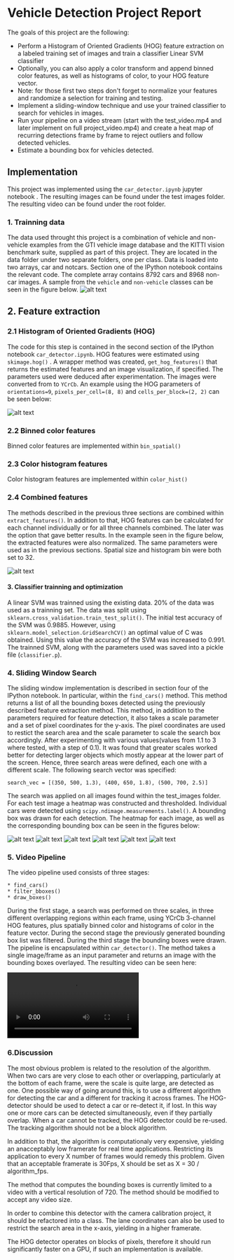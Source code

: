 # Vehicle Detection Project Report

The goals of this project are the following:

* Perform a Histogram of Oriented Gradients (HOG) feature extraction on a labeled training set of images and train a classifier Linear SVM classifier
* Optionally, you can also apply a color transform and append binned color features, as well as histograms of color, to your HOG feature vector.
* Note: for those first two steps don't forget to normalize your features and randomize a selection for training and testing.
* Implement a sliding-window technique and use your trained classifier to search for vehicles in images.
* Run your pipeline on a video stream (start with the test_video.mp4 and later implement on full project_video.mp4) and create a heat map of recurring detections frame by frame to reject outliers and follow detected vehicles.
* Estimate a bounding box for vehicles detected.

[//]: # (Image References)
[image1]: ./output_images/test_images.png
[image2]: ./output_images/hog_features.png
[image3]: ./output_images/norm_features.png
[image4]: ./output_images/test1.jpg
[image5]: ./output_images/test2.jpg
[image6]: ./output_images/test3.jpg
[image7]: ./output_images/test4.jpg
[image8]: ./output_images/test5.jpg
[image9]: ./output_images/test6.jpg
[video1]: ./output_video.mp4

## Implementation

This project was implemented using the `car_detector.ipynb` jupyter notebook . The resulting images can be found under the test images folder. The resulting video can be found under the root folder.

### 1. Trainning data

The data used throught this project is a combination of vehicle and non-vehicle examples from the GTI vehicle image database and the KITTI vision benchmark suite, supplied as part of this project. They are located in the data folder under two separate folders, one per class. Data is loaded into two arrays, car and notcars. Section one of the IPython notebook contains the relevant code. The complete array contains 8792  cars and 8968 non-car images. A sample from the `vehicle` and `non-vehicle` classes can be seen in the figure below.
![alt text][image1]

## 2. Feature extraction

### 2.1 Histogram of Oriented Gradients (HOG)

The code for this step is contained in the second section of the IPython notebook `car_detector.ipynb`. HOG features were estimated using `skimage.hog()` . A wrapper method was created, `get_hog_features()` that returns the estimated features and an image visualization, if specified. The parameters used were deduced after experimentation. The images were converted from to `YCrCb`. An example using the HOG parameters of `orientations=9`, `pixels_per_cell=(8, 8)` and `cells_per_block=(2, 2)` can be seen below:

![alt text][image2]

### 2.2 Binned color features

Binned color features are implemented within `bin_spatial()`

### 2.3 Color histogram features

Color histogram features are implemented within `color_hist()`

### 2.4 Combined features

The methods described in the previous three sections are combined within `extract_features()`. In addition to that, HOG features can be calculated for each channel individually or for all three channels combined. The later was the option that gave better results. In the example seen in the figure below, the extracted features were also normalized. The same parameters were used as in the previous sections. Spatial size and histogram bin were both set to 32.

![alt text][image3]

#### 3. Classifier trainning and optimization

A linear SVM was trainned using the existing data. 20% of the data was used as a trainning set. The data was split using `sklearn.cross_validation.train_test_split()`. The initial test accuracy of the SVM was 0.9885. However, using `sklearn.model_selection.GridSearchCV()` an optimal value of C was obtained. Using this value the accuracy of the SVM was increased to 0.991. The trainned SVM, along with the parameters used was saved into a pickle file (`classifier.p`).

### 4. Sliding Window Search

The sliding window implementation is described in section four of the IPython notebook. In particular, within the `find_cars()` method. This method returns a list of all the bounding boxes detected using the previously described feature extraction method. This method, in addition to the parameters required for feature detection, it also takes a scale parameter and a set of pixel coordinates for the y-axis. The pixel coordinates are used to restict the search area and the scale parameter to scale the search box accordingly.
After experimenting with various values(values from 1.1 to 3 where tested, with a step of 0.1). It was found that greater scales worked better for detecting larger objects which mostly appear at the lower part of the screen. Hence, three search areas were defined, each one with a different scale. The following search vector was specified:

    search_vec = [(350, 500, 1.3), (400, 650, 1.8), (500, 700, 2.5)]

The search was applied on all images found within the test_images folder. For each test image a heatmap was constructed and thresholded. Individual cars were detected using `scipy.ndimage.measurements.label()`. A bounding box was drawn for each detection. The heatmap for each image, as well as the corresponding bounding box can be seen in the figures below:

![alt text][image4]
![alt text][image5]
![alt text][image6]
![alt text][image7]
![alt text][image8]
![alt text][image9]

### 5. Video Pipeline

The video pipeline used consists of three stages:

    * find_cars()
    * filter_bboxes()
    * draw_boxes()

During the first stage, a search was performed on three scales, in three different overlapping regions within each frame, using YCrCb 3-channel HOG features, plus spatially binned color and histograms of color in the feature vector.
During the second stage the previously generated bounding box list was filtered.
During the third stage the bounding boxes were drawn. The pipeline is encapsulated within `car_detector()`. The method takes a single image/frame as an input parameter and returns an image with the bounding boxes overlayed. The resulting video can be seen here:

![alt text][video1]

### 6.Discussion

The most obvious problem is related to the resolution of the algorithm. When two cars are very close to each other or overlapping, particularly at the bottom of each frame, were the scale is quite large, are detected as one. One possible way of going around this, is to use a different algorithm for detecting the car and a different for tracking it across frames. The HOG-detector should be used to detect a car or re-detect it, if lost. In this way one or more cars can be detected simultaneously, even if they partially overlap. When a car cannot be tracked, the HOG detector could be re-used. The tracking algorithm should not be a block algorithm.

In addition to that, the algorithm is computationaly very expensive, yielding an anacceptably low framerate for real time applications. Restricting its application to every X number of frames would remedy this problem. Given that an acceptable framerate is 30Fps, X should be set as X = 30 / algorithm_fps.

The method that computes the bounding boxes is currently limited to a video with a vertical resolution of 720. The method should be modified to accept any video size.

In order to combine this detector with the camera calibration project, it should be refactored into a class. The lane coordinates can also be used to restrict the search area in the x-axis, yielding in a higher framerate.

The HOG detector operates on blocks of pixels, therefore it should run significantly faster on a GPU, if such an implementation is available.